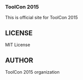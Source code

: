 ### ToolCon 2015
This is official site for ToolCon 2015

## LICENSE
MIT License

## AUTHOR
ToolCon 2015 organization

